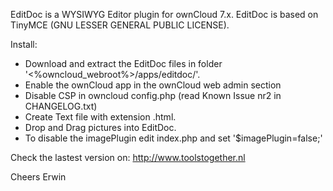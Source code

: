 EditDoc is a WYSIWYG Editor plugin for ownCloud 7.x. 
EditDoc is based on TinyMCE (GNU LESSER GENERAL PUBLIC LICENSE).

Install:
- Download and extract the EditDoc files in folder '<%owncloud_webroot%>/apps/editdoc/'.
- Enable the ownCloud app in the ownCloud web admin section
- Disable CSP in owncloud config.php (read Known Issue nr2 in CHANGELOG.txt)
- Create Text file with extension .html. 
- Drop and Drag pictures into EditDoc. 
- To disable the imagePlugin edit index.php and set '$imagePlugin=false;'


Check the lastest version on: http://www.toolstogether.nl

Cheers Erwin


